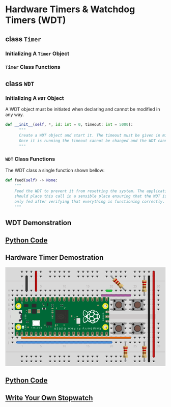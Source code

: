 # Hardware Timers & Watchdog Timers (WDT)

## class `Timer`

### Initializing A `Timer` Object

### `Timer` Class Functions



## class `WDT`

### Initializing A `WDT` Object

A WDT object must be initiated when declaring and cannot be modified in any
way.

```python
def __init__(self, *, id: int = 0, timeout: int = 5000):
      """
      Create a WDT object and start it. The timeout must be given in milliseconds.
      Once it is running the timeout cannot be changed and the WDT cannot be stopped either.
      """
```
### `WDT` Class Functions

The WDT class a single function shown bellow:

```python
def feed(self) -> None:
    """
    Feed the WDT to prevent it from resetting the system. The application
    should place this call in a sensible place ensuring that the WDT is
    only fed after verifying that everything is functioning correctly.
    """
```


## WDT Demonstration
## [Python Code](wdt_demo.py)

## Hardware Timer Demostration

<p align="center">
    <img src="../../img/svg/stopwatch_bb.svg" width=900>
</p>

## [Python Code](oop_stopwatch.py)

## [Write Your Own Stopwatch](stopwatch_template.py)

